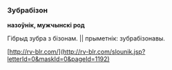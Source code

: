 ### Зубрабізон
**назоўнік, мужчынскі род**

Гібрыд зубра з бізонам. || прыметнік: зубрабізонавы.

<a rel="author">[http://rv-blr.com/](http://rv-blr.com/slounik.jsp?letterId=0&maskId=0&pageId=1192)</a>
